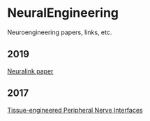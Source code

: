 # NeuralEngineering

Neuroengineering papers, links, etc.

## 2019
[Neuralink paper](https://www.biorxiv.org/content/10.1101/703801v2 "An Integrated BMI Platform with Thousands of Channels")

## 2017
[Tissue-engineered Peripheral Nerve Interfaces](https://onlinelibrary.wiley.com/doi/full/10.1002/adfm.201701713)
